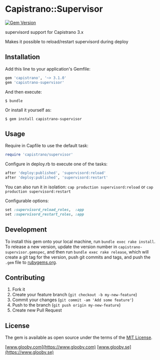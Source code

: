 # Capistrano::Supervisor

[![Gem Version](https://badge.fury.io/rb/capistrano-supervisor.svg)](https://badge.fury.io/rb/capistrano-supervisor)

supervisord support for Capistrano 3.x

Makes it possible to reload/restart supervisord during deploy

## Installation

Add this line to your application's Gemfile:

```ruby
gem 'capistrano', '~> 3.1.0'
gem 'capistrano-supervisor'
```

And then execute:

    $ bundle

Or install it yourself as:

    $ gem install capistrano-supervisor

## Usage

Require in Capfile to use the default task:

```ruby
require 'capistrano/supervisor'
```

Configure in deploy.rb to execute one of the tasks:

```ruby
after 'deploy:published', 'supervisord:reload'
after 'deploy:published', 'supervisord:restart'
```

You can also run it in isolation: `cap production supervisord:reload` or `cap production supervisord:restart`

Configurable options:

```ruby
set :supervisord_reload_roles,  :app
set :supervisord_restart_roles, :app
```

## Development

To install this gem onto your local machine, run `bundle exec rake install`. To release a new version, update the version number in `capistrano-supervisor.gemspec`, and then run `bundle exec rake release`, which will create a git tag for the version, push git commits and tags, and push the `.gem` file to [rubygems.org](https://rubygems.org).

## Contributing

1. Fork it
2. Create your feature branch (`git checkout -b my-new-feature`)
3. Commit your changes (`git commit -am 'Add some feature'`)
4. Push to the branch (`git push origin my-new-feature`)
5. Create new Pull Request

## License

The gem is available as open source under the terms of the [MIT License](http://opensource.org/licenses/MIT).

[www.glooby.com](https://www.glooby.com)
[www.glooby.se](https://www.glooby.se)
